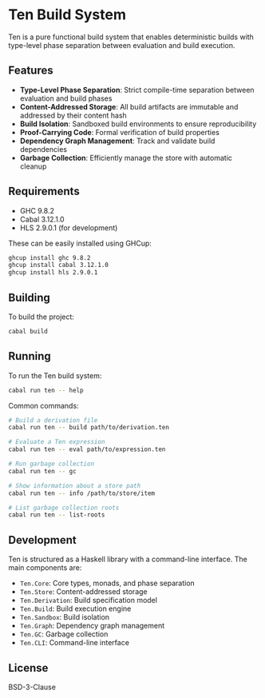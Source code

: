 # Ten Build System

Ten is a pure functional build system that enables deterministic builds with type-level phase separation between evaluation and build execution.

## Features

- **Type-Level Phase Separation**: Strict compile-time separation between evaluation and build phases
- **Content-Addressed Storage**: All build artifacts are immutable and addressed by their content hash
- **Build Isolation**: Sandboxed build environments to ensure reproducibility
- **Proof-Carrying Code**: Formal verification of build properties
- **Dependency Graph Management**: Track and validate build dependencies
- **Garbage Collection**: Efficiently manage the store with automatic cleanup

## Requirements

- GHC 9.8.2
- Cabal 3.12.1.0
- HLS 2.9.0.1 (for development)

These can be easily installed using GHCup:

```bash
ghcup install ghc 9.8.2
ghcup install cabal 3.12.1.0
ghcup install hls 2.9.0.1
```

## Building

To build the project:

```bash
cabal build
```

## Running

To run the Ten build system:

```bash
cabal run ten -- help
```

Common commands:

```bash
# Build a derivation file
cabal run ten -- build path/to/derivation.ten

# Evaluate a Ten expression
cabal run ten -- eval path/to/expression.ten

# Run garbage collection
cabal run ten -- gc

# Show information about a store path
cabal run ten -- info /path/to/store/item

# List garbage collection roots
cabal run ten -- list-roots
```

## Development

Ten is structured as a Haskell library with a command-line interface. The main components are:

- `Ten.Core`: Core types, monads, and phase separation
- `Ten.Store`: Content-addressed storage
- `Ten.Derivation`: Build specification model
- `Ten.Build`: Build execution engine
- `Ten.Sandbox`: Build isolation
- `Ten.Graph`: Dependency graph management
- `Ten.GC`: Garbage collection
- `Ten.CLI`: Command-line interface

## License

BSD-3-Clause

